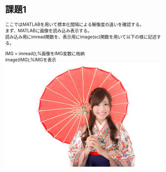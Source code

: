 # 課題1  
ここではMATLABを用いて標本化間隔による解像度の違いを確認する。  
まず、MATLABに画像を読み込み表示する。  
読み込み用にimread関数を、表示用にimage(sc)関数を用いて以下の様に記述する。  
  
IMG = imread();%画像をIMG変数に格納  
image(IMG);%IMGを表示  
![写真](https://github.com/15ec097HaraTakuya/Kadai/blob/master/Kimono.jpg)
